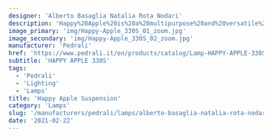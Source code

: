 ```yaml
---
designer: 'Alberto Basaglia Natalia Rota Nodari'
description: 'Happy%20Apple%20is%20a%20multipurpose%20and%20versatile%20collection%20of%20lamps.%20Suspension%20lamp%20with%20lighting%20body%20%D8%20500mm%20made-up%20of%20rotational%20moulded%20polyethylene.%20To%20facilitate%20the%20handling%20it%20is%20provided%20with%20a%20handle%20at%20the%20base.%20The%20cap%2C%20handle%20and%20ceiling%20rose%20in%20white%20colour%20are%20combined%20with%20transparent%20cable.'
image_primary: 'img/Happy-Apple_330S_01_zoom.jpg'
image_secondary: 'img/Happy-Apple_330S_02_zoom.jpg'
manufacturer: 'Pedrali'
href: 'https://www.pedrali.it/en/products/catalog/Lamp-HAPPY-APPLE-330S/'
subtitle: 'HAPPY APPLE 330S'
tags:
  - 'Pedrali'
  - 'Lighting'
  - 'Lamps'
title: 'Happy Apple Suspension'
category: 'Lamps'
slug: '/manufacturers/pedrali/lamps/alberto-basaglia-natalia-rota-nodari-happy-apple-suspension'
date: '2021-02-22'
---
```

